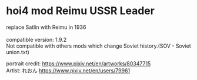 # hoi4 mod Reimu USSR Leader
 replace Satlin with Reimu in 1936 <br><br>
 compatible version: 1.9.2 <br>
 Not compatible with others mods which change Soviet history.(SOV - Soviet union.txt)


portrait credit: https://www.pixiv.net/en/artworks/80347715 <br>
Artist: れおん https://www.pixiv.net/en/users/79961 